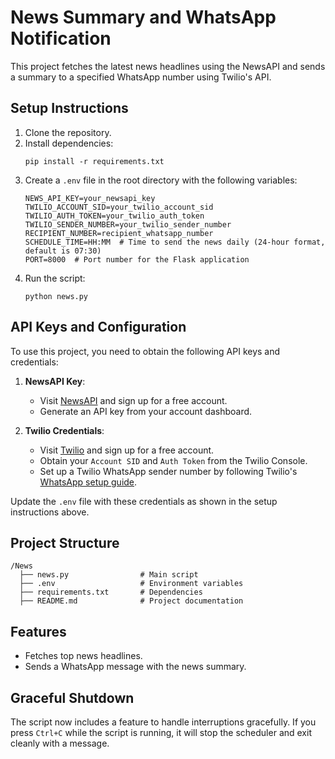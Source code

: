 # News Summary and WhatsApp Notification

This project fetches the latest news headlines using the NewsAPI and sends a summary to a specified WhatsApp number using Twilio's API.

## Setup Instructions

1. Clone the repository.
2. Install dependencies:
   ```
   pip install -r requirements.txt
   ```
3. Create a `.env` file in the root directory with the following variables:
   ```
   NEWS_API_KEY=your_newsapi_key
   TWILIO_ACCOUNT_SID=your_twilio_account_sid
   TWILIO_AUTH_TOKEN=your_twilio_auth_token
   TWILIO_SENDER_NUMBER=your_twilio_sender_number
   RECIPIENT_NUMBER=recipient_whatsapp_number
   SCHEDULE_TIME=HH:MM  # Time to send the news daily (24-hour format, default is 07:30)
   PORT=8000  # Port number for the Flask application
   ```
4. Run the script:
   ```
   python news.py
   ```

## API Keys and Configuration

To use this project, you need to obtain the following API keys and credentials:

1. **NewsAPI Key**:
   - Visit [NewsAPI](https://newsapi.org/) and sign up for a free account.
   - Generate an API key from your account dashboard.

2. **Twilio Credentials**:
   - Visit [Twilio](https://www.twilio.com/) and sign up for a free account.
   - Obtain your `Account SID` and `Auth Token` from the Twilio Console.
   - Set up a Twilio WhatsApp sender number by following Twilio's [WhatsApp setup guide](https://www.twilio.com/whatsapp).

Update the `.env` file with these credentials as shown in the setup instructions above.

## Project Structure

```
/News
  ├── news.py                # Main script
  ├── .env                   # Environment variables
  ├── requirements.txt       # Dependencies
  ├── README.md              # Project documentation
```

## Features
- Fetches top news headlines.
- Sends a WhatsApp message with the news summary.

## Graceful Shutdown

The script now includes a feature to handle interruptions gracefully. If you press `Ctrl+C` while the script is running, it will stop the scheduler and exit cleanly with a message.